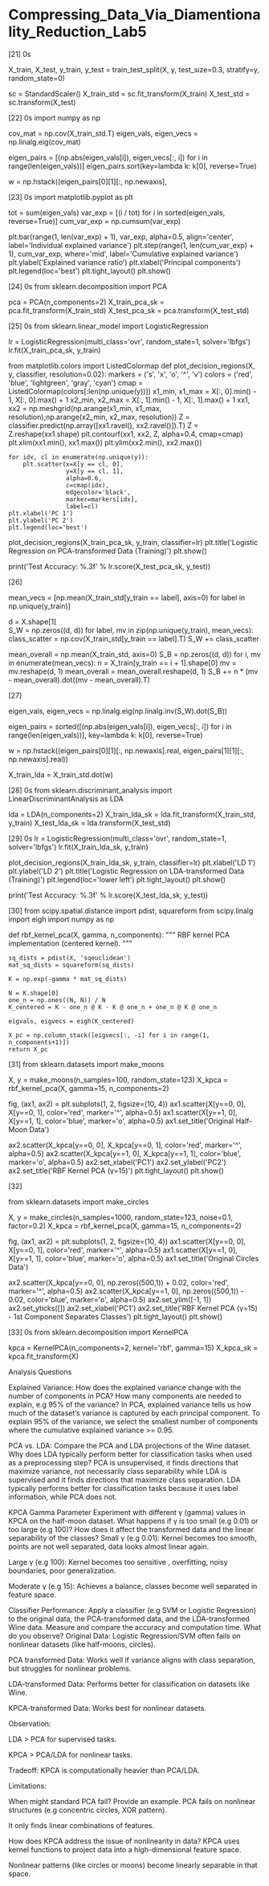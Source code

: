 # Compressing_Data_Via_Diamentionality_Reduction_Lab5



[21]
0s

X_train, X_test, y_train, y_test = train_test_split(X, y, test_size=0.3, stratify=y, random_state=0)

sc = StandardScaler()
X_train_std = sc.fit_transform(X_train)
X_test_std = sc.transform(X_test)


[22]
0s
import numpy as np


cov_mat = np.cov(X_train_std.T)
eigen_vals, eigen_vecs = np.linalg.eig(cov_mat)

eigen_pairs = [(np.abs(eigen_vals[i]), eigen_vecs[:, i]) for i in range(len(eigen_vals))]
eigen_pairs.sort(key=lambda k: k[0], reverse=True)

w = np.hstack((eigen_pairs[0][1][:, np.newaxis],


[23]
0s
import matplotlib.pyplot as plt

tot = sum(eigen_vals)
var_exp = [(i / tot) for i in sorted(eigen_vals, reverse=True)]
cum_var_exp = np.cumsum(var_exp)

plt.bar(range(1, len(var_exp) + 1), var_exp, alpha=0.5, align='center',
        label='Individual explained variance')
plt.step(range(1, len(cum_var_exp) + 1), cum_var_exp, where='mid',
         label='Cumulative explained variance')
plt.ylabel('Explained variance ratio')
plt.xlabel('Principal components')
plt.legend(loc='best')
plt.tight_layout()
plt.show()


[24]
0s
from sklearn.decomposition import PCA

pca = PCA(n_components=2)
X_train_pca_sk = pca.fit_transform(X_train_std)
X_test_pca_sk = pca.transform(X_test_std)

[25]
0s
from sklearn.linear_model import LogisticRegression

lr = LogisticRegression(multi_class='ovr', random_state=1, solver='lbfgs')
lr.fit(X_train_pca_sk, y_train)

from matplotlib.colors import ListedColormap
def plot_decision_regions(X, y, classifier, resolution=0.02):
    markers = ('s', 'x', 'o', '^', 'v')
    colors = ('red', 'blue', 'lightgreen', 'gray', 'cyan')
    cmap = ListedColormap(colors[:len(np.unique(y))])
    x1_min, x1_max = X[:, 0].min() - 1, X[:, 0].max() + 1
    x2_min, x2_max = X[:, 1].min() - 1, X[:, 1].max() + 1
    xx1, xx2 = np.meshgrid(np.arange(x1_min, x1_max, resolution),np.arange(x2_min, x2_max, resolution))
    Z = classifier.predict(np.array([xx1.ravel(), xx2.ravel()]).T)
    Z = Z.reshape(xx1.shape)
    plt.contourf(xx1, xx2, Z, alpha=0.4, cmap=cmap)
    plt.xlim(xx1.min(), xx1.max())
    plt.ylim(xx2.min(), xx2.max())
   
    for idx, cl in enumerate(np.unique(y)):
        plt.scatter(x=X[y == cl, 0], 
                    y=X[y == cl, 1],
                    alpha=0.6, 
                    c=cmap(idx),
                    edgecolor='black',
                    marker=markers[idx], 
                    label=cl)
    plt.xlabel('PC 1')
    plt.ylabel('PC 2')
    plt.legend(loc='best')

plot_decision_regions(X_train_pca_sk, y_train, classifier=lr)
plt.title('Logistic Regression on PCA-transformed Data (Training)')
plt.show()

print('Test Accuracy: %.3f' % lr.score(X_test_pca_sk, y_test))


[26]

mean_vecs = [np.mean(X_train_std[y_train == label], axis=0) for label in np.unique(y_train)]

d = X.shape[1]  
S_W = np.zeros((d, d)) 
for label, mv in zip(np.unique(y_train), mean_vecs):
    class_scatter = np.cov(X_train_std[y_train == label].T)
    S_W += class_scatter

mean_overall = np.mean(X_train_std, axis=0)
S_B = np.zeros((d, d))
for i, mv in enumerate(mean_vecs):
    n = X_train[y_train == i + 1].shape[0]
    mv = mv.reshape(d, 1)
    mean_overall = mean_overall.reshape(d, 1)
    S_B += n * (mv - mean_overall).dot((mv - mean_overall).T)


[27]

eigen_vals, eigen_vecs = np.linalg.eig(np.linalg.inv(S_W).dot(S_B))

eigen_pairs = sorted([(np.abs(eigen_vals[i]), eigen_vecs[:, i]) for i in range(len(eigen_vals))], key=lambda k: k[0], reverse=True)


w = np.hstack((eigen_pairs[0][1][:, np.newaxis].real,
               eigen_pairs[1][1][:, np.newaxis].real))


X_train_lda = X_train_std.dot(w)

[28]
0s
from sklearn.discriminant_analysis import LinearDiscriminantAnalysis as LDA

lda = LDA(n_components=2)
X_train_lda_sk = lda.fit_transform(X_train_std, y_train)
X_test_lda_sk = lda.transform(X_test_std)


[29]
0s
lr = LogisticRegression(multi_class='ovr', random_state=1, solver='lbfgs')
lr.fit(X_train_lda_sk, y_train)

plot_decision_regions(X_train_lda_sk, y_train, classifier=lr)
plt.xlabel('LD 1')
plt.ylabel('LD 2')
plt.title('Logistic Regression on LDA-transformed Data (Training)')
plt.legend(loc='lower left')
plt.tight_layout()
plt.show()

print('Test Accuracy: %.3f' % lr.score(X_test_lda_sk, y_test))



[30]
from scipy.spatial.distance import pdist, squareform
from scipy.linalg import eigh
import numpy as np

def rbf_kernel_pca(X, gamma, n_components):
    """
    RBF kernel PCA implementation (centered kernel).
    """
   
    sq_dists = pdist(X, 'sqeuclidean')
    mat_sq_dists = squareform(sq_dists)

    K = np.exp(-gamma * mat_sq_dists)

    N = K.shape[0]
    one_n = np.ones((N, N)) / N
    K_centered = K - one_n @ K - K @ one_n + one_n @ K @ one_n

    eigvals, eigvecs = eigh(K_centered)

    X_pc = np.column_stack([eigvecs[:, -i] for i in range(1, n_components+1)])
    return X_pc


[31]
from sklearn.datasets import make_moons

X, y = make_moons(n_samples=100, random_state=123)
X_kpca = rbf_kernel_pca(X, gamma=15, n_components=2)

fig, (ax1, ax2) = plt.subplots(1, 2, figsize=(10, 4))
ax1.scatter(X[y==0, 0], X[y==0, 1], color='red', marker='^', alpha=0.5)
ax1.scatter(X[y==1, 0], X[y==1, 1], color='blue', marker='o', alpha=0.5)
ax1.set_title('Original Half-Moon Data')

ax2.scatter(X_kpca[y==0, 0], X_kpca[y==0, 1], color='red', marker='^', alpha=0.5)
ax2.scatter(X_kpca[y==1, 0], X_kpca[y==1, 1], color='blue', marker='o', alpha=0.5)
ax2.set_xlabel('PC1')
ax2.set_ylabel('PC2')
ax2.set_title('RBF Kernel PCA (γ=15)')
plt.tight_layout()
plt.show()


[32]

from sklearn.datasets import make_circles

X, y = make_circles(n_samples=1000, random_state=123, noise=0.1, factor=0.2)
X_kpca = rbf_kernel_pca(X, gamma=15, n_components=2)

fig, (ax1, ax2) = plt.subplots(1, 2, figsize=(10, 4))
ax1.scatter(X[y==0, 0], X[y==0, 1], color='red', marker='^', alpha=0.5)
ax1.scatter(X[y==1, 0], X[y==1, 1], color='blue', marker='o', alpha=0.5)
ax1.set_title('Original Circles Data')

ax2.scatter(X_kpca[y==0, 0], np.zeros((500,1)) + 0.02, color='red', marker='^', alpha=0.5) 
ax2.scatter(X_kpca[y==1, 0], np.zeros((500,1)) - 0.02, color='blue', marker='o', alpha=0.5)
ax2.set_ylim([-1, 1])
ax2.set_yticks([])
ax2.set_xlabel('PC1')
ax2.set_title('RBF Kernel PCA (γ=15) - 1st Component Separates Classes')
plt.tight_layout()
plt.show()



[33]
0s
from sklearn.decomposition import KernelPCA

kpca = KernelPCA(n_components=2, kernel='rbf', gamma=15)
X_kpca_sk = kpca.fit_transform(X)

Analysis Questions

Explained Variance: How does the explained variance change with the number of components in PCA? How many components are needed to explain, e.g 95% of the variance?
In PCA, explained variance tells us how much of the dataset’s variance is captured by each principal component. To explain 95% of the variance, we select the smallest number of components where the cumulative explained variance >= 0.95.

PCA vs. LDA: Compare the PCA and LDA projections of the Wine dataset. Why does LDA typically perform better for classification tasks when used as a preprocessing step?
PCA is unsupervised, it finds directions that maximize variance, not necessarily class separability while LDA is supervised and it finds directions that maximize class separation. LDA typically performs better for classification tasks because it uses label information, while PCA does not.

KPCA Gamma Parameter Experiment with different γ (gamma) values in KPCA on the half-moon dataset. What happens if γ is too small (e.g 0.01) or too large (e.g 100)? How does it affect the transformed data and the linear separability of the classes?
Small γ (e.g 0.01): Kernel becomes too smooth, points are not well separated, data looks almost linear again.

Large γ (e.g 100): Kernel becomes too sensitive , overfitting, noisy boundaries, poor generalization.

Moderate γ (e.g 15): Achieves a balance, classes become well separated in feature space.

Classifier Performance: Apply a classifier (e.g SVM or Logistic Regression) to the original data, the PCA-transformed data, and the LDA-transformed Wine data. Measure and compare the accuracy and computation time. What do you observe?
Original Data: Logistic Regression/SVM often fails on nonlinear datasets (like half-moons, circles).

PCA transformed Data: Works well if variance aligns with class separation, but struggles for nonlinear problems.

LDA-transformed Data: Performs better for classification on datasets like Wine.

KPCA-transformed Data: Works best for nonlinear datasets.

Observation:

LDA > PCA for supervised tasks.

KPCA > PCA/LDA for nonlinear tasks.

Tradeoff: KPCA is computationally heavier than PCA/LDA.

Limitations:

When might standard PCA fail? Provide an example.
PCA fails on nonlinear structures (e.g concentric circles, XOR pattern).

It only finds linear combinations of features.

How does KPCA address the issue of nonlinearity in data?
KPCA uses kernel functions to project data into a high-dimensional feature space.

Nonlinear patterns (like circles or moons) become linearly separable in that space.
